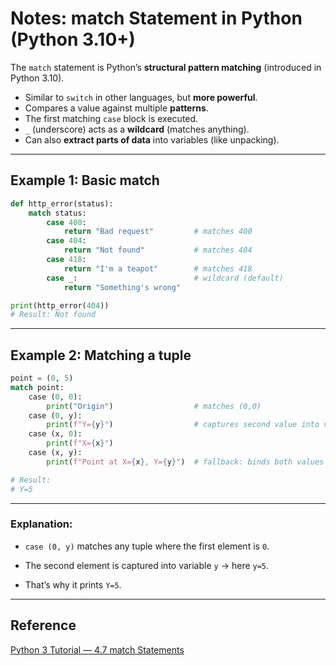 # Notes: match Statement in Python (Python 3.10+) 

The `match` statement is Python’s **structural pattern matching** (introduced in Python 3.10).

- Similar to `switch` in other languages, but **more powerful**.  
- Compares a value against multiple **patterns**.  
- The first matching `case` block is executed.  
- `_` (underscore) acts as a **wildcard** (matches anything).  
- Can also **extract parts of data** into variables (like unpacking).  

---

## Example 1: Basic match
```python
def http_error(status):
    match status:
        case 400:
            return "Bad request"         # matches 400
        case 404:
            return "Not found"           # matches 404
        case 418:
            return "I'm a teapot"        # matches 418
        case _:                          # wildcard (default)
            return "Something's wrong"

print(http_error(404))
# Result: Not found
```
--- 

## Example 2: Matching a tuple
```python
point = (0, 5)
match point:
    case (0, 0):
        print("Origin")                  # matches (0,0)
    case (0, y):
        print(f"Y={y}")                  # captures second value into variable y
    case (x, 0):
        print(f"X={x}")
    case (x, y):
        print(f"Point at X={x}, Y={y}")  # fallback: binds both values

# Result:
# Y=5

```
--- 
### Explanation:

- `case (0, y)` matches any tuple where the first element is `0`.

- The second element is captured into variable `y` → here `y=5`.

- That’s why it prints `Y=5`.

----
## Reference
[Python 3 Tutorial — 4.7 match Statements](https://docs.python.org/3/tutorial/controlflow.html?utm_source=chatgpt.com#match-statements)
